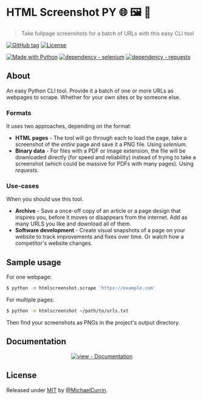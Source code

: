 # HTML Screenshot PY 🌐 🖼 🐍
> Take fullpage screenshots for a batch of URLs with this easy CLI tool

[![GitHub tag](https://img.shields.io/github/tag/MichaelCurrin/html-screenshot-py?include_prereleases=&sort=semver&color=blue)](https://github.com/MichaelCurrin/html-screenshot-py/releases/)
[![License](https://img.shields.io/badge/License-MIT-blue)](#license)

[![Made with Python](https://img.shields.io/badge/Python->=3.6-blue?logo=python&logoColor=white)](https://python.org)
[![dependency - selenium](https://img.shields.io/badge/selenium-3-blue)](https://pypi.org/project/selenium)
[![dependency - requests](https://img.shields.io/badge/requests-2-blue)](https://pypi.org/project/requests)


## About

An easy Python CLI tool. Provide it a batch of one or more URLs as webpages to scrape. Whether for your own sites or by someone else. 

### Formats

It uses two approaches, depending on the format:

- **HTML pages** - The tool will go through each to load the page, take a screenshot of the _entire_ page and save it a PNG file. Using _selenium_.
- **Binary data** - For files with a PDF or image extension, the file will be downloaded directly (for speed and reliability) instead of trying to take a screenshot (which could be massive for PDFs with many pages). Using _requests_.

### Use-cases

When you should use this tool.

- **Archive** - Save a once-off copy of an article or a page design that inspires you, before it moves or disappears from the internet. Add as many URLS you like and download all of them.
- **Software development** - Create visual snapshots of a page on your website to track improvements and fixes over time. Or watch how a competitor's website changes. 


## Sample usage 

For one webpage:

```sh
$ python -m htmlscreenshot.scrape 'https://example.com'
```

For multiple pages:

```sh
$ python -m htmlscreenshot ~/path/to/urls.txt
```

Then find your screenshots as PNGs in the project's output directory.


## Documentation

<div align="center">

[![view - Documentation](https://img.shields.io/badge/view-Online_Documentation-blue?style=for-the-badge)](https://michaelcurrin.github.io/html-screenshot-py/ "Go to docs site")

</div>


## License

Released under [MIT](/LICENSE) by [@MichaelCurrin](https://github.com/MichaelCurrin).

